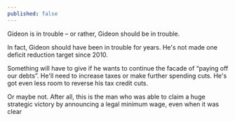 ```yaml
---
published: false
---
```


Gideon is in trouble &#8211; or rather, Gideon should be in trouble.

In fact, Gideon should have been in trouble for years. He's not made one deficit reduction target since 2010.

Something will have to give if he wants to continue the facade of &#8220;paying off our debts&#8221;. He'll need to increase taxes or make further spending cuts. He's got even less room to reverse his tax credit cuts.

Or maybe not. After all, this is the man who was able to claim a huge strategic victory by announcing a legal minimum wage, even when it was clear
